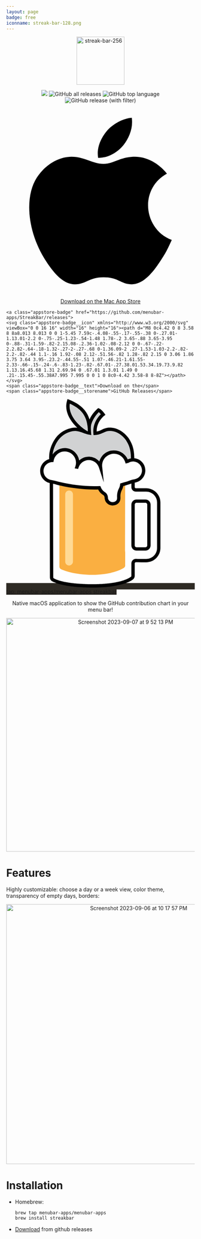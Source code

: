 ```yaml
---
layout: page
badge: free
iconname: streak-bar-128.png
---
```


<p align="center">
  <img width="128" alt="streak-bar-256" src="https://github.com/menubar-apps/StreakBar/assets/9363150/761b1289-fd1b-43a6-a8f3-1c3b99769a26">
</p>

<p align="center">
  <a href="https://github.com/menubar-apps/StreakBar"><img src="https://img.shields.io/badge/-StreakBar-black?logo=github&style=flat"></a>
  <img alt="GitHub all releases" src="https://img.shields.io/github/downloads/menubar-apps/streakbar/total">
  <img alt="GitHub top language" src="https://img.shields.io/github/languages/top/menubar-apps/streakbar">
  <img alt="GitHub release (with filter)" src="https://img.shields.io/github/v/release/menubar-apps/streakbar">
</p>

<p align="center">
<a class="appstore-badge" href="https://apps.apple.com/us/app/todobar/id6464448808?mt=12&amp;itsct=apps_box_badge&amp;itscg=30200">
    <svg class="appstore-badge__icon" version="1.1" xmlns="http://www.w3.org/2000/svg" xmlns:xlink="http://www.w3.org/1999/xlink" preserveAspectRatio="xMidYMid" viewBox="0 0 20 20">
                          <path fill-rule="evenodd" clip-rule="evenodd" d="M17.5640259,13.8623047
                      c-0.4133301,0.9155273-0.6115723,1.3251343-1.1437988,2.1346436c-0.7424927,1.1303711-1.7894897,2.5380249-3.086853,2.5500488
                      c-1.1524048,0.0109253-1.4483032-0.749939-3.0129395-0.741333c-1.5640259,0.008606-1.8909302,0.755127-3.0438843,0.7442017
                      c-1.296814-0.0120239-2.2891235-1.2833252-3.0321655-2.4136963c-2.0770874-3.1607666-2.2941895-6.8709106-1.0131836-8.8428955
                      c0.9106445-1.4013062,2.3466187-2.2217407,3.6970215-2.2217407c1.375,0,2.239502,0.7539673,3.3761597,0.7539673
                      c1.1028442,0,1.7749023-0.755127,3.3641357-0.755127c1.201416,0,2.4744263,0.6542969,3.3816528,1.7846069
                      C14.0778809,8.4837646,14.5608521,12.7279663,17.5640259,13.8623047z M12.4625244,3.8076782
                      c0.5775146-0.741333,1.0163574-1.7880859,0.8571167-2.857666c-0.9436035,0.0653076-2.0470581,0.6651611-2.6912842,1.4477539	C10.0437012,3.107605,9.56073,4.1605835,9.7486572,5.1849365C10.7787476,5.2164917,11.8443604,4.6011963,12.4625244,3.8076782z"></path>
                      </svg>
    <span class="appstore-badge__text">Download on the</span>
    <span class="appstore-badge__storename">Mac App Store</span>
  </a>

    <a class="appstore-badge" href="https://github.com/menubar-apps/StreakBar/releases">
    <svg class="appstore-badge__icon" xmlns="http://www.w3.org/2000/svg" viewBox="0 0 16 16" width="16" height="16"><path d="M8 0c4.42 0 8 3.58 8 8a8.013 8.013 0 0 1-5.45 7.59c-.4.08-.55-.17-.55-.38 0-.27.01-1.13.01-2.2 0-.75-.25-1.23-.54-1.48 1.78-.2 3.65-.88 3.65-3.95 0-.88-.31-1.59-.82-2.15.08-.2.36-1.02-.08-2.12 0 0-.67-.22-2.2.82-.64-.18-1.32-.27-2-.27-.68 0-1.36.09-2 .27-1.53-1.03-2.2-.82-2.2-.82-.44 1.1-.16 1.92-.08 2.12-.51.56-.82 1.28-.82 2.15 0 3.06 1.86 3.75 3.64 3.95-.23.2-.44.55-.51 1.07-.46.21-1.61.55-2.33-.66-.15-.24-.6-.83-1.23-.82-.67.01-.27.38.01.53.34.19.73.9.82 1.13.16.45.68 1.31 2.69.94 0 .67.01 1.3.01 1.49 0 .21-.15.45-.55.38A7.995 7.995 0 0 1 0 8c0-4.42 3.58-8 8-8Z"></path></svg>
    <span class="appstore-badge__text">Download on the</span>
    <span class="appstore-badge__storename">GitHub Releases</span>
  </a>

  <a class="appstore-badge" href="#streak-bar" style="background-color: #2e2a24">
    <svg class="appstore-badge__icon" viewBox="-46 0 256 256" version="1.1" xmlns="http://www.w3.org/2000/svg" xmlns:xlink="http://www.w3.org/1999/xlink" preserveAspectRatio="xMidYMid" fill="#000000"><g id="SVGRepo_bgCarrier" stroke-width="0"></g><g id="SVGRepo_tracerCarrier" stroke-linecap="round" stroke-linejoin="round"></g><g id="SVGRepo_iconCarrier"> <g> <path d="M125.533525,84.856832 C126.234965,66.5716053 121.616725,59.190272 118.150485,53.9132587 C114.633045,48.9895253 106.195285,41.2532053 95.8272853,40.9289387 C86.0224853,40.6234453 83.663872,46.042112 74.6185387,46.369792 C73.1354453,29.8970453 85.5668053,20.8585387 85.5668053,20.8585387 C85.5668053,20.8585387 82.1671253,16.054272 79.3545387,14.881792 C76.1186987,17.7575253 68.360192,26.017792 66.701312,37.107712 C64.9536853,20.7732053 56.7872853,10.3266987 38.6829653,3.04605867 C33.5407787,21.0343253 50.5186987,37.839872 61.5488853,44.4770987 C55.7018453,42.5127253 50.6279253,39.9168853 43.8132053,41.2583253 C31.9023787,43.6032853 22.0839253,50.803712 16.4877653,66.6057387 C10.893312,82.4077653 18.4640853,100.843179 20.109312,106.108245 C21.7562453,111.378432 33.9367253,133.761365 43.4838187,137.053525 C53.0292053,140.349099 53.0326187,138.864299 58.135552,136.891392 C63.2384853,134.916779 70.9730987,131.293525 82.3343787,135.411712 C93.6871253,139.524779 95.168512,140.511232 102.244352,135.903232 C109.327019,131.295232 118.541312,116.976299 120.679765,112.859819 C122.819925,108.746752 123.971925,106.604885 124.634112,104.466432 C125.456725,98.2029653 124.902059,101.245952 125.533525,84.856832" fill="#D1D2D3"> </path> <path d="M126.214656,110.16192 L126.214656,119.103147 C126.214656,121.197227 127.912789,122.89536 130.006869,122.89536 L130.006869,122.89536 L144.076629,122.89536 C148.601003,122.89536 152.942763,124.694187 156.142763,127.894187 C159.344469,131.095893 161.143296,135.435947 161.143296,139.962027 L161.143296,139.962027 L161.142317,181.198985 C161.142285,181.658001 161.142252,182.115644 161.142219,182.571734 L161.141346,191.858973 C161.141296,192.284417 161.141245,192.707037 161.141192,193.126652 L161.140495,198.006133 C161.140432,198.398798 161.140367,198.78773 161.1403,199.17275 L161.139883,201.434453 C161.139883,205.970773 159.335936,210.321067 156.120576,213.522773 C152.906923,216.72448 148.549803,218.514773 144.013483,218.499413 C139.258709,218.51136 134.258176,218.502827 130.087083,218.4448 C129.066496,218.42432 128.081749,218.81344 127.353003,219.528533 C126.625963,220.24192 126.214656,221.218133 126.214656,222.235307 L126.214656,222.235307 L126.214339,226.749094 C126.214304,226.931737 126.214265,227.115473 126.214222,227.300091 L126.213464,229.544517 C126.213379,229.732856 126.213288,229.921242 126.213191,230.109466 L126.212523,231.2352 C126.210389,234.409813 126.206123,237.41696 126.197589,239.230293 C126.197589,240.35328 125.697536,241.41824 124.833963,242.13504 C120.487083,245.418667 105.301163,252.695893 71.3350827,252.695893 C38.0704427,252.695893 22.2291627,247.261867 17.286656,244.399787 C16.196096,243.705173 15.535616,242.500267 15.5322027,241.210027 C15.517184,233.835861 15.4611944,207.580048 15.4031959,180.486075 L15.3952782,176.787942 C15.3279344,145.338457 15.2602709,113.864788 15.2529605,110.46478 L15.2523093,110.16192 L126.214656,110.16192 Z M143.034197,138.088619 L130.954411,138.088619 C129.782044,138.088619 128.652792,138.525707 127.785893,139.305529 L127.604224,139.477845 C126.774329,140.309333 126.283401,141.412887 126.221632,142.580368 L126.214997,142.831445 L126.214997,197.999445 C126.214997,199.171812 126.650599,200.301064 127.43161,201.169351 L127.604224,201.351339 C128.432526,202.181234 129.538841,202.670675 130.703929,202.732246 L130.954411,202.738859 L143.034197,202.738859 C144.206564,202.738859 145.335816,202.304743 146.204103,201.52393 L146.386091,201.351339 C147.214393,200.521444 147.705215,199.415023 147.766977,198.249927 L147.773611,197.999445 L147.773611,142.831445 C147.773611,141.655893 147.338009,140.529402 146.558385,139.66011 L146.386091,139.477845 C145.556196,138.649543 144.449775,138.157234 143.284679,138.095274 L143.034197,138.088619 Z" fill="#FEFEFE"> </path> <path d="M26.191872,109.062656 L26.191872,226.619563 C26.191872,227.976363 26.9154987,229.229056 28.091392,229.906603 C32.888832,232.193536 46.810112,237.653163 71.217152,237.653163 C95.7846187,237.653163 109.291179,231.019349 113.815552,228.285269 C114.895872,227.590656 115.546112,226.392576 115.546112,225.109163 C115.556352,209.520469 115.556352,109.062656 115.556352,109.062656 L26.191872,109.062656 Z" fill="#FAAF41"> </path> <path d="M39.327744,123.713536 C42.128384,123.713536 44.4187307,125.903189 44.5791573,128.664576 L44.5876907,128.973483 L44.5876907,219.821056 C44.5876907,222.725803 42.2324907,225.081003 39.327744,225.081003 C36.5253973,225.081003 34.2367573,222.891349 34.0763307,220.131669 L34.0677973,219.821056 L34.0677973,128.973483 C34.0677973,126.068736 36.4229973,123.713536 39.327744,123.713536" fill="#FFDA95"> </path> <path d="M89.8184533,133.186048 C89.8184533,131.289941 88.7022933,129.025195 86.8693333,127.888555 C83.88608,126.084608 81.55648,123.316395 80.2884267,120.019115 C56.02304,120.834901 33.8773333,116.575061 22.7191467,113.566208 C19.85536,112.753835 16.9540267,112.079701 14.02368,111.547221 C7.3472,110.221141 2.27157333,104.357035 2.27157333,97.3067947 C2.27157333,89.5465813 8.42922667,83.240448 16.1211733,82.963968 C17.6042667,74.756608 24.7688533,68.525568 33.4045867,68.525568 C43.11552,68.525568 50.9883733,76.3984213 50.9883733,86.1093547 C50.9883733,88.1522347 50.6197333,90.1080747 49.9797333,91.934208 L50.0309333,91.9427413 C52.2001067,85.160448 58.5489067,80.245248 66.0514133,80.245248 C73.5044267,80.245248 79.8208,85.1024213 82.0258133,91.821568 C81.96096,91.2157013 81.9285333,90.5995947 81.9285333,89.9749547 C81.9285333,79.8749013 90.1154133,71.689728 100.21376,71.689728 C108.388693,71.689728 115.30752,77.055488 117.649067,84.453888 L119.241387,84.0374613 C121.326933,82.8632747 123.7248,82.1840213 126.288213,82.1840213 C134.224213,82.1840213 140.65664,88.6181547 140.653228,96.5507413 C140.653228,103.819435 135.258453,109.825195 128.254293,110.784341 C126.667093,111.007915 125.11232,111.412395 123.615573,111.989248 C119.451307,113.557675 115.19488,114.858155 110.895787,115.931648 C110.680747,118.051328 110.04928,120.048128 109.085013,121.840128 C107.3408,125.113515 106.559147,128.813568 106.8288,132.511915 C106.827093,132.735488 106.835627,133.909675 106.835627,134.134955 C106.835627,138.833408 103.026347,141.692075 98.3227733,141.692075 C93.6277333,141.692075 89.8184533,137.886208 89.8184533,133.186048" fill="#FEFEFE"> </path> <polygon fill="#010202" points="86.4017067 112.433152 86.5024 112.740352 86.4699733 112.433152"> </polygon> <path d="M37.19168,0 L39.5298133,0.938666667 C54.5570133,6.98197333 63.3053867,15.2814933 67.0993067,27.5182933 C69.49888,22.20032 73.1426133,17.4711467 77.3768533,13.6072533 L77.3768533,13.6072533 L78.9128533,12.2368 L80.2304,12.78464 C80.79872,13.0235733 81.3653333,13.3495467 81.9387733,13.75744 C82.8296533,14.3906133 83.73248,15.2132267 84.6472533,16.18432 C85.3418667,16.9198933 86.0040533,17.7015467 86.6167467,18.4814933 L86.6167467,18.4814933 L86.9546667,18.9166933 L87.33184,19.4235733 L88.7159467,21.3777067 L86.90176,22.69696 L86.6542933,22.8881067 L86.31296,23.168 L85.89312,23.5383467 L85.3998933,23.9940267 C84.2018133,25.1306667 82.9986133,26.4874667 81.8756267,28.05248 C78.7336533,32.43008 76.84608,37.4920533 76.7675733,43.2366933 L76.7675733,43.2366933 L76.7658667,43.9057067 L77.2573867,43.8254933 C78.9486933,43.5165867 80.5393067,42.9243733 82.8672,41.8645333 L82.8672,41.8645333 L84.1966933,41.2552533 C88.69376,39.2192 91.38688,38.5194667 95.8976,38.6594133 C105.47712,38.9597867 114.69312,45.1669333 120.04864,52.6677333 C120.168107,52.8503467 120.28928,53.03296 120.405333,53.21728 L120.405333,53.21728 L121.094827,54.3095467 L121.751893,55.3949867 C125.84448,62.34624 127.81568,69.0944 127.88736,79.99488 C136.326827,80.79872 142.928213,87.9035733 142.9248,96.5512533 C142.9248,104.89344 136.751787,111.91296 128.571733,113.032533 C128.54272,113.037653 128.515413,113.04448 128.484693,113.0496 L128.484693,113.0496 L128.484693,119.103147 C128.484693,119.942827 129.16736,120.625493 130.00704,120.625493 L130.00704,120.625493 L144.0768,120.625493 C149.205333,120.625493 154.123947,122.661547 157.750613,126.288213 C161.37728,129.916587 163.413333,134.8352 163.413333,139.962027 L163.413333,139.962027 L163.411627,201.434453 C163.411627,206.574933 161.365333,211.503787 157.723307,215.130453 C154.08128,218.758827 149.147307,220.788053 144.02048,220.76928 C143.296853,220.770987 142.58688,220.772693 141.888853,220.7744 L141.888853,220.7744 L137.751893,220.772693 L132.724053,220.745387 L130.039467,220.714667 C129.629867,220.706133 129.235627,220.863147 128.94208,221.149867 C128.65024,221.436587 128.484693,221.827413 128.484693,222.235307 L128.484693,222.235307 L128.479573,234.668373 L128.467627,239.230293 C128.467627,241.02912 127.6672,242.732373 126.201173,243.945813 C124.1344,245.507413 121.39008,246.985387 117.986987,248.323413 L117.986987,248.323413 L116.82816,248.762027 C115.053227,249.41568 113.114453,250.031787 111.015253,250.601813 L111.015253,250.601813 L109.590187,250.975573 L108.11904,251.33568 C106.624,251.68896 105.05728,252.02176 103.420587,252.330667 L103.420587,252.330667 L101.76,252.632747 L100.053333,252.91776 C98.6094933,253.14816 97.1195733,253.3632 95.5818667,253.55776 L95.5818667,253.55776 L93.71136,253.78304 L91.79648,253.991253 L89.83552,254.178987 L87.82848,254.349653 L85.77536,254.49984 L83.67616,254.629547 C83.32288,254.650027 82.9678933,254.6688 82.6112,254.687573 L82.6112,254.687573 L80.44544,254.78656 L78.2353067,254.865067 C77.4894933,254.885547 76.73856,254.906027 75.9790933,254.921387 L75.9790933,254.921387 L73.6785067,254.953813 C72.9053867,254.962347 72.1237333,254.96576 71.3352533,254.96576 L71.3352533,254.96576 L70.1354667,254.96576 C69.34016,254.96064 68.5499733,254.953813 67.76832,254.94528 L67.76832,254.94528 L65.4455467,254.907733 L63.1671467,254.85312 C62.4145067,254.83264 61.6704,254.80704 60.93312,254.78144 L60.93312,254.78144 L58.7451733,254.690987 C58.38336,254.67392 58.02496,254.65856 57.66656,254.639787 L57.66656,254.639787 L55.5451733,254.523733 L53.4698667,254.394027 L51.44064,254.245547 C51.1044267,254.221653 50.7733333,254.194347 50.44224,254.16704 L50.44224,254.16704 L48.48128,253.99808 C48.15872,253.96736 47.8378667,253.938347 47.51872,253.90592 L47.51872,253.90592 L45.6277333,253.714773 L43.7845333,253.508267 C43.4807467,253.472427 43.1786667,253.436587 42.88,253.39904 L42.88,253.39904 L41.1067733,253.170347 L39.3813333,252.931413 L37.7053867,252.67712 C36.87936,252.545707 36.0704,252.412587 35.2802133,252.27264 L35.2802133,252.27264 L33.72544,251.987627 C33.46944,251.93984 33.2168533,251.890347 32.9659733,251.840853 L32.9659733,251.840853 L31.48288,251.538773 L30.0509867,251.226453 L28.6685867,250.90048 L27.33568,250.56768 C26.0283733,250.228053 24.79616,249.873067 23.6424533,249.506133 L23.6424533,249.506133 L22.51264,249.13408 C21.95968,248.946347 21.4289067,248.7552 20.9152,248.558933 L20.9152,248.558933 L19.9150933,248.168107 C18.4541867,247.57248 17.1707733,246.95296 16.06656,246.314667 C14.3240533,245.203627 13.2676267,243.280213 13.2625067,241.21344 L13.2625067,241.21344 L12.98944,113.629867 C5.46474667,111.85152 0,105.14432 0,97.3073067 C0,89.66656 5.1712,83.2238933 12.2350933,81.29024 C12.1480533,78.96576 12.20096,76.672 12.4416,74.40896 C12.7624533,71.4154667 13.3888,68.5568 14.3479467,65.8466133 C19.8485333,50.3108267 29.6379733,41.73312 43.3749333,39.02976 C45.8274133,38.54848 48.07168,38.4938667 50.4302933,38.8113067 C48.6485333,37.1438933 46.9384533,35.3604267 45.3819733,33.5104 C37.1285333,23.6919467 33.50016,12.9143467 36.4987733,2.42176 L36.4987733,2.42176 L37.19168,0 Z M123.943253,114.286933 L122.852693,114.688 C122.622293,114.771627 122.376533,114.8416 122.14272,114.92352 C120.0128,115.672747 117.82656,116.353707 115.602773,116.990293 C114.2272,117.384533 114.2272,117.384533 112.91648,117.756587 L112.91648,117.756587 L112.81408,118.275413 C112.503467,119.666347 112.032427,121.007787 111.4112,122.279253 L111.4112,122.279253 L110.808747,123.455147 C110.697813,123.682133 110.62272,123.922773 110.523733,124.15488 C109.402453,126.731947 108.888747,129.554773 109.098667,132.51072 L109.098667,132.51072 L109.100373,132.84352 L109.105493,134.13376 C109.105493,139.999573 104.418987,143.96416 98.3227733,143.96416 C95.2285867,143.96416 92.4450133,142.651733 90.48064,140.561067 C89.04704,139.035307 88.0571733,137.09824 87.7021867,134.939307 C87.60832,134.367573 87.54688,133.783893 87.54688,133.18656 C87.54688,131.969707 86.7498667,130.48832 85.69344,129.831253 C82.7818667,128.069973 80.4266667,125.515093 78.8992,122.482347 L78.8992,122.482347 L78.8258133,122.33216 L77.33248,122.364587 C60.1088,122.658133 42.57792,120.5504 28.1873067,117.25824 C26.5147733,116.875947 24.87296,116.48 23.29088,116.066987 L23.29088,116.066987 L22.0996267,115.751253 C22.0672,115.741013 22.03136,115.734187 21.9972267,115.723947 C20.52096,115.309227 19.03104,114.93376 17.5325867,114.59072 L17.5325867,114.59072 L17.8039467,241.204907 C17.8039467,241.722027 18.0701867,242.20672 18.4251733,242.433707 C19.0839467,242.816 19.8229333,243.191467 20.64384,243.560107 L20.64384,243.560107 L21.4903467,243.923627 C22.36416,244.28544 23.31648,244.63872 24.3490133,244.985173 L24.3490133,244.985173 L25.40544,245.3248 C25.9464533,245.492053 26.5079467,245.6576 27.0882133,245.82144 L27.0882133,245.82144 L28.2743467,246.142293 L29.51168,246.454613 L30.7985067,246.760107 L32.13824,247.053653 C32.36352,247.103147 32.59392,247.150933 32.8260267,247.19872 L32.8260267,247.19872 L34.2391467,247.478613 C34.7170133,247.570773 35.20512,247.662933 35.70176,247.75168 L35.70176,247.75168 L37.2138667,248.011093 C37.7258667,248.096427 38.2464,248.180053 38.7754667,248.260267 L38.7754667,248.260267 L40.3848533,248.497493 L42.0437333,248.72448 C42.3236267,248.76032 42.6052267,248.797867 42.89024,248.832 L42.89024,248.832 L44.6208,249.04192 L46.3991467,249.23648 L48.2235733,249.41568 C48.53248,249.4464 48.8430933,249.473707 49.1537067,249.50272 L49.1537067,249.50272 L51.0498133,249.664853 L52.992,249.811627 L54.9802667,249.94304 L57.0146133,250.059093 L59.09504,250.161493 C59.4449067,250.176853 59.7981867,250.190507 60.1514667,250.205867 L60.1514667,250.205867 L62.30016,250.284373 C62.6602667,250.29632 63.0237867,250.30656 63.39072,250.3168 L63.39072,250.3168 L65.6059733,250.369707 C65.9780267,250.376533 66.3517867,250.38336 66.72896,250.390187 L66.72896,250.390187 L69.0107733,250.415787 C69.7770667,250.420907 70.5518933,250.42432 71.3352533,250.42432 L71.3352533,250.42432 L72.4736,250.422613 C74.3645867,250.412373 76.2077867,250.381653 78.0049067,250.32704 L78.0049067,250.32704 L80.13824,250.253653 C80.4898133,250.241707 80.83968,250.226347 81.18784,250.20928 L81.18784,250.20928 L83.2529067,250.10688 L85.2736,249.984 C85.6064,249.961813 85.9392,249.939627 86.26688,249.915733 L86.26688,249.915733 L88.2210133,249.76384 C88.54016,249.73824 88.8610133,249.710933 89.1784533,249.683627 L89.1784533,249.683627 L91.0626133,249.506133 C91.37152,249.473707 91.6804267,249.442987 91.9876267,249.41056 L91.9876267,249.41056 L93.8001067,249.209173 C94.0987733,249.173333 94.3957333,249.137493 94.6909867,249.101653 L94.6909867,249.101653 L96.4352,248.874667 L98.1333333,248.630613 L99.7853867,248.374613 C100.328107,248.285867 100.864,248.193707 101.389653,248.103253 L101.389653,248.103253 L102.94784,247.816533 C103.458133,247.717547 103.963307,247.61856 104.45824,247.51616 L104.45824,247.51616 L105.92256,247.202133 L107.337387,246.877867 C108.265813,246.657707 109.160107,246.427307 110.025387,246.193493 L110.025387,246.193493 L111.296853,245.833387 C111.505067,245.771947 111.709867,245.7088 111.914667,245.64736 L111.914667,245.64736 L113.114453,245.2736 L114.264747,244.887893 C118.21056,243.524267 121.260373,241.99168 123.383467,240.385707 C123.726507,240.100693 123.926187,239.67744 123.926187,239.220053 L123.926187,239.220053 L123.943253,222.235307 C123.943253,220.60544 124.60032,219.04384 125.764267,217.905493 C126.928213,216.763733 128.50176,216.1408 130.117973,216.174933 L130.117973,216.174933 L132.77696,216.203947 L136.71936,216.22784 L141.89568,216.23296 L144.022187,216.22784 C147.954347,216.241493 151.7312,214.690133 154.518187,211.915093 C157.303467,209.138347 158.870187,205.36832 158.870187,201.434453 L158.870187,201.434453 L158.871893,139.962027 C158.871893,136.0384 157.313707,132.2752 154.538667,129.50016 C151.763627,126.72512 148.000427,125.166933 144.0768,125.166933 L144.0768,125.166933 L130.00704,125.166933 C126.65856,125.166933 123.943253,122.451627 123.943253,119.103147 L123.943253,119.103147 L123.943253,114.286933 Z M143.034027,135.818752 C144.892587,135.818752 146.676053,136.557739 147.991893,137.873579 C149.307733,139.187712 150.045013,140.971179 150.045013,142.831445 L150.045013,142.831445 L150.045013,197.999445 C150.045013,199.858005 149.307733,201.641472 147.990187,202.957312 C146.676053,204.271445 144.892587,205.008725 143.034027,205.008725 L143.034027,205.008725 L130.955947,205.008725 C129.097387,205.008725 127.31392,204.271445 125.996373,202.955605 C124.68224,201.641472 123.943253,199.858005 123.943253,197.999445 L123.943253,197.999445 L123.943253,142.831445 C123.943253,140.971179 124.68224,139.187712 125.99808,137.871872 C127.31392,136.557739 129.097387,135.818752 130.955947,135.818752 L130.955947,135.818752 Z M143.034027,140.361899 L130.955947,140.361899 C130.300587,140.361899 129.672533,140.621312 129.210027,141.082112 C128.74752,141.546325 128.484693,142.176085 128.484693,142.831445 L128.484693,142.831445 L128.484693,197.999445 C128.484693,198.654805 128.74752,199.282859 129.20832,199.743659 C129.672533,200.207872 130.300587,200.468992 130.955947,200.468992 L130.955947,200.468992 L143.034027,200.468992 C143.689387,200.468992 144.31744,200.207872 144.77824,199.745365 C145.242453,199.282859 145.503573,198.654805 145.503573,197.999445 L145.503573,197.999445 L145.503573,142.831445 C145.503573,142.176085 145.242453,141.546325 144.779947,141.083819 C144.31744,140.621312 143.689387,140.361899 143.034027,140.361899 L143.034027,140.361899 Z M33.4045867,70.7959467 C25.9771733,70.7959467 19.6642133,76.1326933 18.3552,83.36896 L18.3552,83.36896 L18.0309333,85.1677867 L17.0837333,85.2036267 L16.2030933,85.2343467 C14.9384533,85.27872 13.72672,85.5227733 12.59008,85.9255467 C7.89333333,87.5912533 4.54144,92.0644267 4.54144,97.3073067 C4.54144,102.652587 8.04522667,107.2896 12.9792,108.919467 C13.4519467,109.074773 13.9332267,109.213013 14.4315733,109.312 C16.0682667,109.610667 17.6930133,109.960533 19.30752,110.342827 C20.6523733,110.660267 21.9886933,110.999893 23.31136,111.373653 C23.87968,111.527253 24.4872533,111.668907 25.07264,111.819093 C25.8816,112.023893 26.6752,112.233813 27.50464,112.433493 C42.6427733,116.063573 61.7540267,118.370987 80.2116267,117.74976 L80.2116267,117.74976 L81.8261333,117.695147 L82.4064,119.20384 C83.4884267,122.018133 85.4818133,124.393813 88.0674133,125.958827 C90.50112,127.469227 92.08832,130.423467 92.08832,133.18656 L92.08832,133.18656 L92.0968533,133.517653 C92.15488,134.62528 92.5218133,135.645867 93.0850133,136.528213 C94.1943467,138.26048 96.1143467,139.42272 98.3227733,139.42272 C102.06208,139.42272 104.564053,137.306453 104.564053,134.13376 L104.564053,134.13376 L104.557227,132.831573 L104.564053,132.677973 C104.523093,132.13696 104.506027,131.597653 104.506027,131.060053 C104.511147,127.479467 105.39008,123.943253 107.0848,120.762027 L107.0848,120.762027 L107.352747,120.236373 C108.038827,118.81984 108.475733,117.290667 108.634453,115.703467 L108.634453,115.703467 L108.79488,114.11456 L110.344533,113.728853 C111.926613,113.332907 113.4592,112.882347 114.991787,112.433493 C116.33664,112.039253 117.666133,111.63136 118.980267,111.204693 C120.275627,110.783147 121.550507,110.34112 122.799787,109.87008 L122.799787,109.87008 L123.513173,109.607253 C124.050773,109.421227 124.598613,109.274453 125.146453,109.12768 C126.066347,108.880213 126.99648,108.668587 127.945387,108.53376 L127.945387,108.53376 L128.34816,108.47232 C128.395947,108.463787 128.44032,108.45184 128.484693,108.443307 C134.162773,107.40224 138.38336,102.429013 138.38336,96.5495467 C138.385067,90.3901867 133.773653,85.31456 127.817387,84.56192 C127.315627,84.4987733 126.80704,84.4561067 126.288213,84.4561067 C125.25568,84.4561067 124.24192,84.5892267 123.262293,84.84352 C122.25024,85.1063467 121.275733,85.49888 120.357547,86.016 L120.357547,86.016 L120.09984,86.1610667 L116.133547,87.1936 L115.483307,85.1387733 C113.394347,78.5373867 107.246933,73.9601067 100.21376,73.9601067 C91.3698133,73.9601067 84.2001067,81.1298133 84.2001067,89.9754667 C84.2001067,90.5181867 84.22912,91.0557867 84.2837333,91.5848533 L84.2837333,91.5848533 L85.9938133,107.890347 L86.4699733,112.433493 L86.4017067,112.433493 L84.91008,107.890347 L79.86688,92.52864 C77.9229867,86.6030933 72.3797333,82.5173333 66.0514133,82.5173333 C59.6770133,82.5173333 54.1064533,86.656 52.1949867,92.6344533 L52.1949867,92.6344533 L51.5976533,94.49984 L46.94016,93.73696 L47.83616,91.18208 C48.4164267,89.52832 48.7168,87.8267733 48.7168,86.10816 C48.7168,77.6516267 41.86112,70.7959467 33.4045867,70.7959467 Z M79.6398933,17.71008 L79.08352,18.2545067 C74.0096,23.3198933 69.2565333,31.8020267 68.9681067,37.0261333 C68.6779733,42.25024 69.5296,48.7355733 69.5296,48.7355733 L69.5296,48.7355733 L66.3261867,48.12288 C64.9437867,47.8583467 63.6996267,47.5460267 62.2609067,47.09888 L62.2609067,47.09888 L61.2676267,46.78144 C61.0952533,46.72512 60.9211733,46.6653867 60.7419733,46.6056533 L60.7419733,46.6056533 L60.5559467,46.5408 L59.6189867,46.2165333 L55.8779733,44.8785067 L54.85056,44.5303467 C50.6743467,43.1650133 47.71328,42.8066133 44.25216,43.4875733 C32.1024,45.8786133 23.5997867,53.3282133 18.6299733,67.3621333 C17.792,69.7275733 17.2424533,72.2397867 16.95744,74.8919467 C16.95232,74.93632 16.95232,74.9824 16.9472,75.02848 C20.4424533,69.8368 26.2997333,66.4302933 32.89088,66.2613333 L32.89088,66.2613333 L33.4045867,66.2545067 C43.1889067,66.2545067 51.3194667,73.3320533 52.9578667,82.64704 L52.9578667,82.64704 L53.03296,83.1061333 L53.5227733,82.6624 C56.7842133,79.8276267 60.9928533,78.1021867 65.5394133,77.98272 L65.5394133,77.98272 L66.0514133,77.9758933 C71.58784,77.9758933 76.66688,80.3584 80.1928533,84.2513067 L80.1928533,84.2513067 L80.39936,84.48512 L80.5290667,84.0379733 C83.0293333,75.7367467 90.6376533,69.64736 99.6983467,69.4237867 L99.6983467,69.4237867 L100.21376,69.4186667 C108.356267,69.4186667 115.57376,74.1956267 118.877867,81.3533867 L118.877867,81.3533867 L118.990507,81.60768 L119.20896,81.50016 C120.521387,80.88064 121.915733,80.4539733 123.347627,80.1962667 C123.30496,69.8026667 121.475413,63.7184 117.579093,57.25696 L117.579093,57.25696 L116.95616,56.2500267 L116.302507,55.2328533 C111.747413,48.8567467 103.717547,43.44832 95.7559467,43.1991467 C91.8749867,43.0779733 89.7518933,43.68384 85.4186667,45.69088 L85.4186667,45.69088 L84.6967467,46.0219733 C80.72704,47.8242133 78.4162133,48.5034667 74.7008,48.6382933 L74.7008,48.6382933 L72.5504,48.7168 L72.3575467,46.5732267 C71.62368,38.4375467 73.92256,31.3429333 78.18752,25.4037333 C79.63136,23.3915733 81.08032,21.7873067 82.35008,20.5994667 L82.35008,20.5994667 L82.4251733,20.52608 L81.9285333,19.9424 L81.3431467,19.2989867 C80.8584533,18.78528 80.38912,18.3330133 79.9470933,17.9592533 L79.9470933,17.9592533 L79.6398933,17.71008 Z M40.3012267,6.19178667 L40.2432,6.56213333 C39.0775467,14.5117867 42.28608,22.7703467 48.86016,30.5885867 C52.8725333,35.3621333 58.0334933,39.6765867 62.4469333,42.3850667 C63.1330133,42.8066133 63.8037333,43.1957333 64.4471467,43.53536 L64.4471467,43.53536 L64.8174933,43.7282133 L64.8157867,43.3698133 C64.7867733,41.0385067 64.65024,38.83008 64.4027733,36.7325867 C62.6705067,22.08768 55.4513067,12.94336 40.5384533,6.2976 L40.5384533,6.2976 L40.3012267,6.19178667 Z" fill="#010202"> </path> </g> </g></svg>
    <span class="appstore-badge__text">tap: menubar-apps/menubar-apps</span>
    <span class="appstore-badge__storename">streakbar</span>
  </a>

</p>

<p align="center">
Native macOS application to show the GitHub contribution chart in your menu bar!
</p>

<p align="center">
  <img width="622" alt="Screenshot 2023-09-07 at 9 52 13 PM" src="https://github.com/menubar-apps/StreakBar/assets/9363150/3c393aff-cb82-4e1b-9ded-ada8ce28fc75">
</p>

# Features

Highly customizable: choose a day or a week view, color theme, transparency of empty days, borders:

<p align="center">
    <img width="692" alt="Screenshot 2023-09-06 at 10 17 57 PM" src="https://github.com/menubar-apps/StreakBar/assets/9363150/b1376925-56be-46c1-a189-ef71481b84dd">


</p>

# Installation

- Homebrew:
  ```
  brew tap menubar-apps/menubar-apps
  brew install streakbar
  ```
- [Download]((https://github.com/menubar-apps/StreakBar/releases)) from github releases

